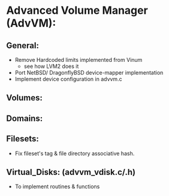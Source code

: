 # Advanced Volume Manager (AdvVM):

## General:
- Remove Hardcoded limits implemented from Vinum
	- see how LVM2 does it
- Port NetBSD/ DragonflyBSD device-mapper implementation
- Implement device configuration in advvm.c

## Volumes:


## Domains:


## Filesets:
- Fix fileset's tag & file directory associative hash.

## Virtual_Disks: (advvm_vdisk.c/.h)
- To implement routines & functions

